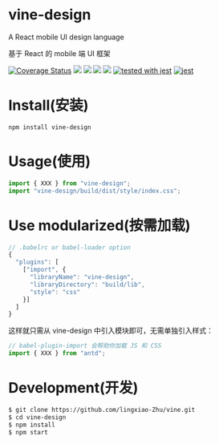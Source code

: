 # vine-design

A React mobile UI design language

基于 React 的 mobile 端 UI 框架

[![Coverage Status](https://coveralls.io/repos/github/lingxiao-Zhu/vine-design/badge.svg?branch=master)](https://coveralls.io/github/lingxiao-Zhu/vine-design?branch=master) ![](https://img.shields.io/github/languages/count/lingxiao-Zhu/vine-design.svg) ![](https://img.shields.io/github/languages/code-size/lingxiao-Zhu/vine-design.svg) ![](https://img.shields.io/github/downloads/lingxiao-Zhu/vine-design/total.svg) ![](https://img.shields.io/github/last-commit/lingxiao-Zhu/vine-design.svg) [![tested with jest](https://img.shields.io/badge/tested_with-jest-99424f.svg)](https://github.com/facebook/jest) [![jest](https://jestjs.io/img/jest-badge.svg)](https://github.com/facebook/jest)

# Install(安装)

`npm install vine-design`

# Usage(使用)

```javascript
import { XXX } from "vine-design";
import "vine-design/build/dist/style/index.css";
```

# Use modularized(按需加载)

```javascript
// .babelrc or babel-loader option
{
  "plugins": [
    ["import", {
      "libraryName": "vine-design",
      "libraryDirectory": "build/lib",
      "style": "css"
    }]
  ]
}
```

这样就只需从 vine-design 中引入模块即可，无需单独引入样式：

```javascript
// babel-plugin-import 会帮助你加载 JS 和 CSS
import { XXX } from "antd";
```

# Development(开发)

```bash
$ git clone https://github.com/lingxiao-Zhu/vine.git
$ cd vine-design
$ npm install
$ npm start
```

